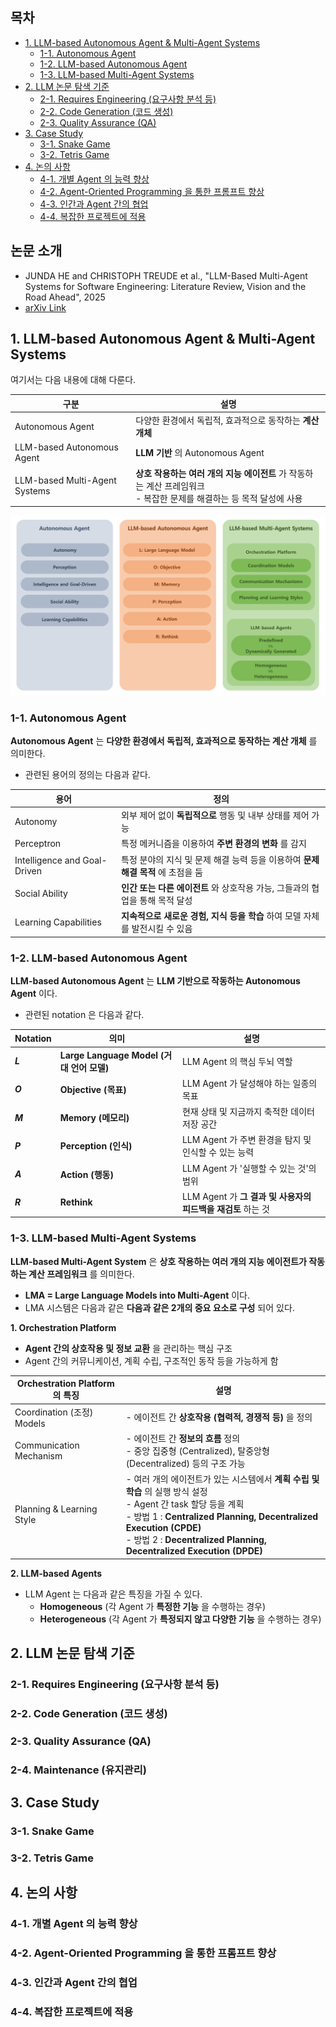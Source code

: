 
## 목차

* [1. LLM-based Autonomous Agent & Multi-Agent Systems](#1-llm-based-autonomous-agent--multi-agent-systems)
  * [1-1. Autonomous Agent](#1-1-autonomous-agent)
  * [1-2. LLM-based Autonomous Agent](#1-2-llm-based-autonomous-agent)
  * [1-3. LLM-based Multi-Agent Systems](#1-3-llm-based-multi-agent-systems)
* [2. LLM 논문 탐색 기준](#2-llm-논문-탐색-기준)
  * [2-1. Requires Engineering (요구사항 분석 등)](#2-1-requires-engineering-요구사항-분석-등)
  * [2-2. Code Generation (코드 생성)](#2-2-code-generation-코드-생성)
  * [2-3. Quality Assurance (QA)](#2-3-quality-assurance-qa)
* [3. Case Study](#3-case-study)
  * [3-1. Snake Game](#3-1-snake-game)
  * [3-2. Tetris Game](#3-2-tetris-game)
* [4. 논의 사항](#4-논의-사항)
  * [4-1. 개별 Agent 의 능력 향상](#4-1-개별-agent-의-능력-향상)
  * [4-2. Agent-Oriented Programming 을 통한 프롬프트 향상](#4-2-agent-oriented-programming-을-통한-프롬프트-향상)
  * [4-3. 인간과 Agent 간의 협업](#4-3-인간과-agent-간의-협업)
  * [4-4. 복잡한 프로젝트에 적용](#4-4-복잡한-프로젝트에-적용)

## 논문 소개

* JUNDA HE and CHRISTOPH TREUDE et al., "LLM-Based Multi-Agent Systems for Software Engineering: Literature Review, Vision and the Road Ahead", 2025
* [arXiv Link](https://arxiv.org/pdf/2404.04834)

## 1. LLM-based Autonomous Agent & Multi-Agent Systems

여기서는 다음 내용에 대해 다룬다.

| 구분                            | 설명                                                                      |
|-------------------------------|-------------------------------------------------------------------------|
| Autonomous Agent              | 다양한 환경에서 독립적, 효과적으로 동작하는 **계산 개체**                                      |
| LLM-based Autonomous Agent    | **LLM 기반** 의 Autonomous Agent                                           |
| LLM-based Multi-Agent Systems | **상호 작용하는 여러 개의 지능 에이전트** 가 작동하는 계산 프레임워크<br>- 복잡한 문제를 해결하는 등 목적 달성에 사용 |

![image](../images/LLM_MultiAgent_1.PNG)

### 1-1. Autonomous Agent

**Autonomous Agent** 는 **다양한 환경에서 독립적, 효과적으로 동작하는 계산 개체** 를 의미한다.

* 관련된 용어의 정의는 다음과 같다.

| 용어                           | 정의                                                |
|------------------------------|---------------------------------------------------|
| Autonomy                     | 외부 제어 없이 **독립적으로** 행동 및 내부 상태를 제어 가능              |
| Perceptron                   | 특정 메커니즘을 이용하여 **주변 환경의 변화** 를 감지                  |
| Intelligence and Goal-Driven | 특정 분야의 지식 및 문제 해결 능력 등을 이용하여 **문제 해결 목적** 에 초점을 둠 |
| Social Ability               | **인간 또는 다른 에이전트** 와 상호작용 가능, 그들과의 협업을 통해 목적 달성    |
| Learning Capabilities        | **지속적으로 새로운 경험, 지식 등을 학습** 하여 모델 자체를 발전시킬 수 있음    |

### 1-2. LLM-based Autonomous Agent

**LLM-based Autonomous Agent** 는 **LLM 기반으로 작동하는 Autonomous Agent** 이다.

* 관련된 notation 은 다음과 같다.

| Notation | 의미                                  | 설명                                        |
|----------|-------------------------------------|-------------------------------------------|
| **$L$**  | **Large Language Model (거대 언어 모델)** | LLM Agent 의 핵심 두뇌 역할                      |
| **$O$**  | **Objective (목표)**                  | LLM Agent 가 달성해야 하는 일종의 목표                |
| **$M$**  | **Memory (메모리)**                    | 현재 상태 및 지금까지 축적한 데이터 저장 공간                |
| **$P$**  | **Perception (인식)**                 | LLM Agent 가 주변 환경을 탐지 및 인식할 수 있는 능력       |
| **$A$**  | **Action (행동)**                     | LLM Agent 가 '실행할 수 있는 것'의 범위              |
| **$R$**  | **Rethink**                         | LLM Agent 가 **그 결과 및 사용자의 피드백을 재검토** 하는 것 |

### 1-3. LLM-based Multi-Agent Systems

**LLM-based Multi-Agent System** 은 **상호 작용하는 여러 개의 지능 에이전트가 작동하는 계산 프레임워크** 를 의미한다.

* **LMA = Large Language Models into Multi-Agent** 이다.
* LMA 시스템은 다음과 같은 **다음과 같은 2개의 중요 요소로 구성** 되어 있다.

**1. Orchestration Platform**

* **Agent 간의 상호작용 및 정보 교환** 을 관리하는 핵심 구조
* Agent 간의 커뮤니케이션, 계획 수립, 구조적인 동작 등을 가능하게 함

| Orchestration Platform 의 특징 | 설명                                                                                                                                                                                                                      |
|-----------------------------|-------------------------------------------------------------------------------------------------------------------------------------------------------------------------------------------------------------------------|
| Coordination (조정) Models    | - 에이전트 간 **상호작용 (협력적, 경쟁적 등)** 을 정의                                                                                                                                                                                     |
| Communication Mechanism     | - 에이전트 간 **정보의 흐름** 정의<br>- 중앙 집중형 (Centralized), 탈중앙형 (Decentralized) 등의 구조 가능                                                                                                                                         |
| Planning & Learning Style   | - 여러 개의 에이전트가 있는 시스템에서 **계획 수립 및 학습** 의 실행 방식 설정<br>- Agent 간 task 할당 등을 계획<br>- 방법 1 : **Centralized Planning, Decentralized Execution (CPDE)**<br>- 방법 2 : **Decentralized Planning, Decentralized Execution (DPDE)** |

**2. LLM-based Agents**

* LLM Agent 는 다음과 같은 특징을 가질 수 있다.
  * **Homogeneous** (각 Agent 가 **특정한 기능** 을 수행하는 경우)
  * **Heterogeneous** (각 Agent 가 **특정되지 않고 다양한 기능** 을 수행하는 경우)

## 2. LLM 논문 탐색 기준

### 2-1. Requires Engineering (요구사항 분석 등)

### 2-2. Code Generation (코드 생성)

### 2-3. Quality Assurance (QA)

### 2-4. Maintenance (유지관리)

## 3. Case Study

### 3-1. Snake Game

### 3-2. Tetris Game

## 4. 논의 사항

### 4-1. 개별 Agent 의 능력 향상

### 4-2. Agent-Oriented Programming 을 통한 프롬프트 향상

### 4-3. 인간과 Agent 간의 협업

### 4-4. 복잡한 프로젝트에 적용
